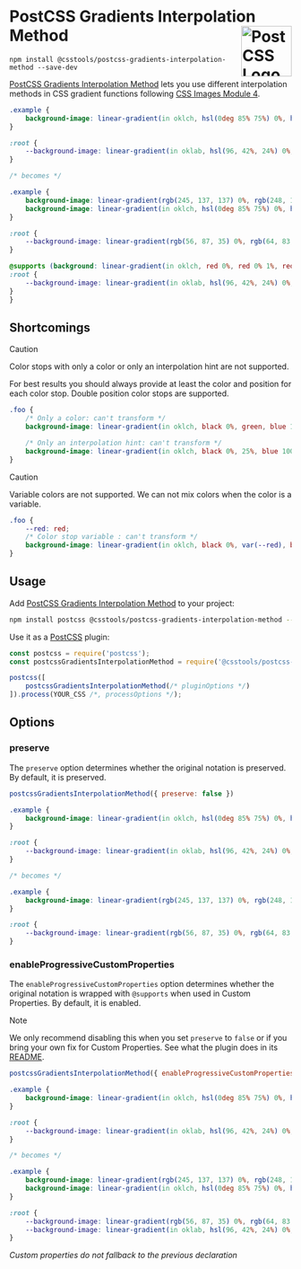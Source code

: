 # PostCSS Gradients Interpolation Method [<img src="https://postcss.github.io/postcss/logo.svg" alt="PostCSS Logo" width="90" height="90" align="right">][PostCSS]

`npm install @csstools/postcss-gradients-interpolation-method --save-dev`

[PostCSS Gradients Interpolation Method] lets you use different interpolation methods in CSS gradient functions following [CSS Images Module 4].

```css
.example {
	background-image: linear-gradient(in oklch, hsl(0deg 85% 75%) 0%, hsl(180deg 80% 65%) 100%);
}

:root {
	--background-image: linear-gradient(in oklab, hsl(96, 42%, 24%) 0%, hsl(302, 67%, 25%) 100%);
}

/* becomes */

.example {
	background-image: linear-gradient(rgb(245, 137, 137) 0%, rgb(248, 146, 114), rgb(244, 158, 94), rgb(235, 171, 82), rgb(220, 185, 81), rgb(201, 199, 95), rgb(177, 211, 118), rgb(151, 221, 146), rgb(125, 229, 177), rgb(103, 235, 208), rgb(94, 237, 237) 100%);
	background-image: linear-gradient(in oklch, hsl(0deg 85% 75%) 0%, hsl(180deg 80% 65%) 100%);
}

:root {
	--background-image: linear-gradient(rgb(56, 87, 35) 0%, rgb(64, 83, 46), rgb(70, 79, 54), rgb(76, 74, 62), rgb(82, 69, 68), rgb(86, 64, 75), rgb(91, 58, 81), rgb(95, 51, 87), rgb(99, 44, 93), rgb(103, 34, 98), rgb(106, 21, 104) 100%);
}

@supports (background: linear-gradient(in oklch, red 0%, red 0% 1%, red 2%)) {
:root {
	--background-image: linear-gradient(in oklab, hsl(96, 42%, 24%) 0%, hsl(302, 67%, 25%) 100%);
}
}
```

## Shortcomings

> [!CAUTION]
> Color stops with only a color or only an interpolation hint are not supported.

For best results you should always provide at least the color and position for each color stop.
Double position color stops are supported.

```css
.foo {
	/* Only a color: can't transform */
	background-image: linear-gradient(in oklch, black 0%, green, blue 100%);

	/* Only an interpolation hint: can't transform */
	background-image: linear-gradient(in oklch, black 0%, 25%, blue 100%);
}
```

> [!CAUTION]
> Variable colors are not supported.
> We can not mix colors when the color is a variable.

```css
.foo {
	--red: red;
	/* Color stop variable : can't transform */
	background-image: linear-gradient(in oklch, black 0%, var(--red), blue 100%);
}
```

## Usage

Add [PostCSS Gradients Interpolation Method] to your project:

```bash
npm install postcss @csstools/postcss-gradients-interpolation-method --save-dev
```

Use it as a [PostCSS] plugin:

```js
const postcss = require('postcss');
const postcssGradientsInterpolationMethod = require('@csstools/postcss-gradients-interpolation-method');

postcss([
	postcssGradientsInterpolationMethod(/* pluginOptions */)
]).process(YOUR_CSS /*, processOptions */);
```



## Options

### preserve

The `preserve` option determines whether the original notation
is preserved. By default, it is preserved.

```js
postcssGradientsInterpolationMethod({ preserve: false })
```

```css
.example {
	background-image: linear-gradient(in oklch, hsl(0deg 85% 75%) 0%, hsl(180deg 80% 65%) 100%);
}

:root {
	--background-image: linear-gradient(in oklab, hsl(96, 42%, 24%) 0%, hsl(302, 67%, 25%) 100%);
}

/* becomes */

.example {
	background-image: linear-gradient(rgb(245, 137, 137) 0%, rgb(248, 146, 114), rgb(244, 158, 94), rgb(235, 171, 82), rgb(220, 185, 81), rgb(201, 199, 95), rgb(177, 211, 118), rgb(151, 221, 146), rgb(125, 229, 177), rgb(103, 235, 208), rgb(94, 237, 237) 100%);
}

:root {
	--background-image: linear-gradient(rgb(56, 87, 35) 0%, rgb(64, 83, 46), rgb(70, 79, 54), rgb(76, 74, 62), rgb(82, 69, 68), rgb(86, 64, 75), rgb(91, 58, 81), rgb(95, 51, 87), rgb(99, 44, 93), rgb(103, 34, 98), rgb(106, 21, 104) 100%);
}
```

### enableProgressiveCustomProperties

The `enableProgressiveCustomProperties` option determines whether the original notation
is wrapped with `@supports` when used in Custom Properties. By default, it is enabled.

> [!NOTE]
> We only recommend disabling this when you set `preserve` to `false` or if you bring your own fix for Custom Properties.
> See what the plugin does in its [README](https://github.com/csstools/postcss-plugins/tree/main/plugins/postcss-progressive-custom-properties#readme).

```js
postcssGradientsInterpolationMethod({ enableProgressiveCustomProperties: false })
```

```css
.example {
	background-image: linear-gradient(in oklch, hsl(0deg 85% 75%) 0%, hsl(180deg 80% 65%) 100%);
}

:root {
	--background-image: linear-gradient(in oklab, hsl(96, 42%, 24%) 0%, hsl(302, 67%, 25%) 100%);
}

/* becomes */

.example {
	background-image: linear-gradient(rgb(245, 137, 137) 0%, rgb(248, 146, 114), rgb(244, 158, 94), rgb(235, 171, 82), rgb(220, 185, 81), rgb(201, 199, 95), rgb(177, 211, 118), rgb(151, 221, 146), rgb(125, 229, 177), rgb(103, 235, 208), rgb(94, 237, 237) 100%);
	background-image: linear-gradient(in oklch, hsl(0deg 85% 75%) 0%, hsl(180deg 80% 65%) 100%);
}

:root {
	--background-image: linear-gradient(rgb(56, 87, 35) 0%, rgb(64, 83, 46), rgb(70, 79, 54), rgb(76, 74, 62), rgb(82, 69, 68), rgb(86, 64, 75), rgb(91, 58, 81), rgb(95, 51, 87), rgb(99, 44, 93), rgb(103, 34, 98), rgb(106, 21, 104) 100%);
	--background-image: linear-gradient(in oklab, hsl(96, 42%, 24%) 0%, hsl(302, 67%, 25%) 100%);
}
```

_Custom properties do not fallback to the previous declaration_

[cli-url]: https://github.com/csstools/postcss-plugins/actions/workflows/test.yml?query=workflow/test
[css-url]: https://cssdb.org/#gradients-interpolation-method
[discord]: https://discord.gg/bUadyRwkJS
[npm-url]: https://www.npmjs.com/package/@csstools/postcss-gradients-interpolation-method

[PostCSS]: https://github.com/postcss/postcss
[PostCSS Gradients Interpolation Method]: https://github.com/csstools/postcss-plugins/tree/main/plugins/postcss-gradients-interpolation-method
[CSS Images Module 4]: https://drafts.csswg.org/css-images-4/#linear-gradients

